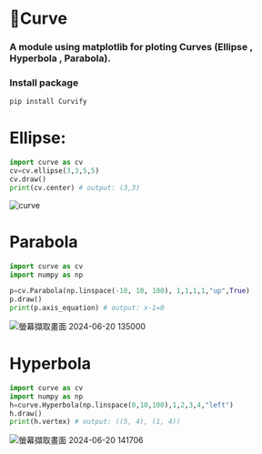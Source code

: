 # 📐Curve
### A  module using matplotlib for ploting Curves (Ellipse , Hyperbola , Parabola).

### Install package
```py
pip install Curvify
```
# Ellipse:
```py
import curve as cv
cv=cv.ellipse(3,3,5,5)
cv.draw()
print(cv.center) # output: (3,3)
```
![curve](https://github.com/Cjenf/Curvify/assets/105590093/34b05313-e4d9-456b-a270-77fe1681902c)
# Parabola
```py
import curve as cv
import numpy as np

p=cv.Parabola(np.linspace(-10, 10, 100), 1,1,1,1,"up",True)
p.draw()
print(p.axis_equation) # output: x-1=0
```
![螢幕擷取畫面 2024-06-20 135000](https://github.com/Cjenf/Curvify/assets/105590093/70514161-6bc5-4df7-9e05-62d481c54a9b)
# Hyperbola
```py
import curve as cv
import numpy as np
h=curve.Hyperbola(np.linspace(0,10,100),1,2,3,4,"left")
h.draw()
print(h.vertex) # output: ((5, 4), (1, 4))
```
![螢幕擷取畫面 2024-06-20 141706](https://github.com/Cjenf/Curvify/assets/105590093/9f19759c-d58a-4901-a823-49b1e9086438)
